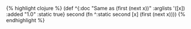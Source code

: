 {% highlight clojure %}
(def
 ^{:doc "Same as (first (next x))"
   :arglists '([x])
   :added "1.0"
   :static true}
 second (fn ^:static second [x] (first (next x))))
{% endhighlight %}
